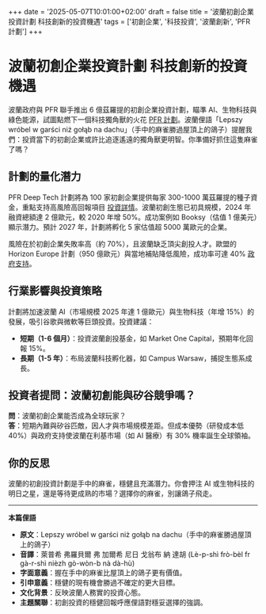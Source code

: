 +++
date = '2025-05-07T10:01:00+02:00'
draft = false
title = '波蘭初創企業投資計劃 科技創新的投資機遇'
tags = ['初創企業', '科技投資', '波蘭創新', 'PFR 計劃']
+++

# 波蘭初創企業投資計劃 科技創新的投資機遇

波蘭政府與 PFR 聯手推出 6 億茲羅提的初創企業投資計劃，瞄準 AI、生物科技與綠色能源，試圖點燃下一個科技獨角獸的火花 [PFR 計劃](https://biznes.pap.pl/wiadomosci/firmy/mf-oraz-pfr-i-pfr-ventures-przeznacza-lacznie-600-mln-zl-na-program-pfr-deep-0)。波蘭俚語「Lepszy wróbel w garści niż gołąb na dachu」（手中的麻雀勝過屋頂上的鴿子）提醒我們：投資當下的初創企業或許比追逐遙遠的獨角獸更明智。你準備好抓住這隻麻雀了嗎？

## 計劃的量化潛力

PFR Deep Tech 計劃將為 100 家初創企業提供每家 300-1000 萬茲羅提的種子資金，重點支持高風險高回報項目 [投資詳情](https://businessinsider.com.pl/gospodarka/miliony-na-inwestycje-w-zaawansowane-technologie-nowy-program-pfr/n0z6ge7)。波蘭初創生態已初具規模，2024 年融資總額達 2 億歐元，較 2020 年增 50%。成功案例如 Booksy（估值 1 億美元）顯示潛力。預計 2027 年，計劃將孵化 5 家估值超 5000 萬歐元的企業。

風險在於初創企業失敗率高（約 70%），且波蘭缺乏頂尖創投人才。歐盟的 Horizon Europe 計劃（950 億歐元）與當地補貼降低風險，成功率可達 40% [政府支持](https://www.rp.pl/gospodarka/art42236111-rzad-obsypie-start-upy-pieniedzmi-chce-przelomowych-innowacji)。

## 行業影響與投資策略

計劃將加速波蘭 AI（市場規模 2025 年達 1 億歐元）與生物科技（年增 15%）的發展，吸引谷歌與微軟等巨頭投資。投資建議：

- **短期（1-6 個月）**：投資波蘭創投基金，如 Market One Capital，預期年化回報 15%。
- **長期（1-5 年）**：布局波蘭科技孵化器，如 Campus Warsaw，捕捉生態系成長。

## 投資者提問：波蘭初創能與矽谷競爭嗎？

**問**：波蘭初創企業能否成為全球玩家？  
**答**：短期內難與矽谷匹敵，因人才與市場規模差距。但成本優勢（研發成本低 40%）與政府支持使波蘭在利基市場（如 AI 醫療）有 30% 機率誕生全球領袖。

## 你的反思

波蘭的初創投資計劃是手中的麻雀，穩健且充滿潛力。你會押注 AI 或生物科技的明日之星，還是等待更成熟的市場？選擇你的麻雀，別讓鴿子飛走。

---

**本篇俚語**

- **原文**：Lepszy wróbel w garści niż gołąb na dachu（手中的麻雀勝過屋頂上的鴿子）  
- **音譯**：萊普希 弗羅貝爾 弗 加爾希 尼日 戈翁布 納 達胡 (Lè-p-shì frò-bèl fr gà-r-shì nièzh gò-wòn-b nà dà-hù)  
- **字面意義**：握在手中的麻雀比屋頂上的鴿子更有價值。  
- **引申意義**：穩健的現有機會勝過不確定的更大目標。  
- **文化背景**：反映波蘭人務實的投資心態。  
- **主題關聯**：初創投資的穩健回報呼應俚語對穩妥選擇的強調。
